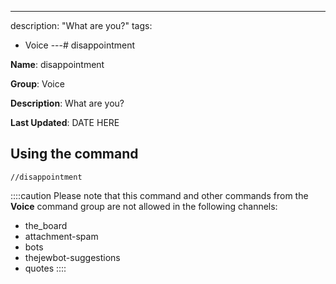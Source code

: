 ---
description: "What are you?"
tags:
  - Voice
---# disappointment

**Name**: disappointment

**Group**: Voice

**Description**: What are you?

**Last Updated**: DATE HERE

## Using the command

    //disappointment

::::caution Please note that this command and other commands from the **Voice** command group are not allowed in the following channels:
- the_board
- attachment-spam
- bots
- thejewbot-suggestions
- quotes
::::